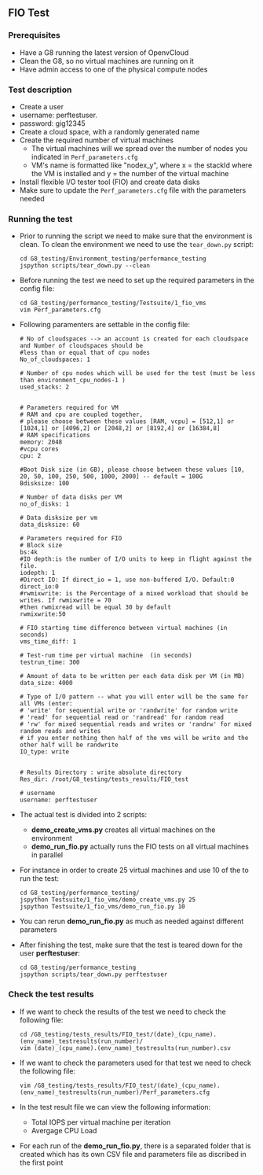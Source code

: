 ## FIO Test

### Prerequisites
- Have a G8 running the latest version of OpenvCloud
- Clean the G8, so no virtual machines are running on it
- Have admin access to one of the physical compute nodes

### Test description
-  Create a user
  - username: perftestuser.
  - password: gig12345
- Create a cloud space, with a randomly generated name
- Create the required number of virtual machines
  - The virtual machines will we spread over the number of nodes you indicated in `Perf_parameters.cfg`
  - VM's name is formatted like "nodex_y", where x = the stackId where the VM is installed and y = the number of the virtual machine
- Install flexible I/O tester tool (FIO) and create data disks 
- Make sure to update the `Perf_parameters.cfg` file with the parameters needed


### Running the test
- Prior to running the script we need to make sure that the environment is clean. To clean the environment we need to use the `tear_down.py` script:
  ```
  cd G8_testing/Environment_testing/performance_testing
  jspython scripts/tear_down.py --clean
  ```

- Before running the test we need to set up the required parameters in the config file:
  ```
  cd G8_testing/performance_testing/Testsuite/1_fio_vms
  vim Perf_parameters.cfg
  ```
- Following paramenters are settable in the config file:
  ```
  # No of cloudspaces --> an account is created for each cloudspace and Number of cloudspaces should be
  #less than or equal that of cpu nodes
  No_of_cloudspaces: 1

  # Number of cpu nodes which will be used for the test (must be less than environment_cpu_nodes-1 )
  used_stacks: 2


  # Parameters required for VM
  # RAM and cpu are coupled together,
  # please choose between these values [RAM, vcpu] = [512,1] or [1024,1] or [4096,2] or [2048,2] or [8192,4] or [16384,8]
  # RAM specifications
  memory: 2048
  #vcpu cores
  cpu: 2

  #Boot Disk size (in GB), please choose between these values [10, 20, 50, 100, 250, 500, 1000, 2000] -- default = 100G
  Bdisksize: 100

  # Number of data disks per VM
  no_of_disks: 1

  # Data disksize per vm
  data_disksize: 60

  # Parameters required for FIO
  # Block size
  bs:4k
  #IO depth:is the number of I/O units to keep in flight against the file.
  iodepth: 1
  #Direct IO: If direct_io = 1, use non-buffered I/O. Default:0
  direct_io:0
  #rwmixwrite: is the Percentage of a mixed workload that should be writes. If rwmixwrite = 70
  #then rwmixread will be equal 30 by default
  rwmixwrite:50

  # FIO starting time difference between virtual machines (in seconds)
  vms_time_diff: 1

  # Test-rum time per virtual machine  (in seconds)
  testrun_time: 300

  # Amount of data to be written per each data disk per VM (in MB)
  data_size: 4000

  # Type of I/O pattern -- what you will enter will be the same for all VMs (enter:
  # 'write' for sequential write or 'randwrite' for random write
  # 'read' for sequential read or 'randread' for random read
  # 'rw' for mixed sequential reads and writes or 'randrw' for mixed random reads and writes
  # if you enter nothing then half of the vms will be write and the other half will be randwrite
  IO_type: write


  # Results Directory : write absolute directory
  Res_dir: /root/G8_testing/tests_results/FIO_test

  # username
  username: perftestuser
  ```
- The actual test is divided into 2 scripts:
  - **demo\_create\_vms.py** creates all virtual machines on the environment
  - **demo\_run\_fio.py** actually runs the FIO tests on all virtual machines in parallel
- For instance in order to create 25 virtual machines and use 10 of the to run the test:
  ```
  cd G8_testing/performance_testing/
  jspython Testsuite/1_fio_vms/demo_create_vms.py 25
  jspython Testsuite/1_fio_vms/demo_run_fio.py 10 
  ```
- You can rerun **demo\_run\_fio.py** as much as needed against different parameters
- After finishing the test, make sure that the test is teared down for the user **perftestuser**:
  ```
  cd G8_testing/performance_testing
  jspython scripts/tear_down.py perftestuser 
  ```

### Check the test results
- If we want to check the results of the test we need to check the following file:
  ```
  cd /G8_testing/tests_results/FIO_test/(date)_(cpu_name).(env_name)_testresults(run_number)/
  vim (date)_(cpu_name).(env_name)_testresults(run_number).csv
  ```
- If we want to check the parameters used for that test we need to check the following file:
  ```
  vim /G8_testing/tests_results/FIO_test/(date)_(cpu_name).(env_name)_testresults(run_number)/Perf_parameters.cfg
  ```
- In the test result file we can view the following information:
  - Total IOPS per virtual machine per iteration
  - Avergage CPU Load
  
- For each run of the **demo\_run\_fio.py**, there is a separated folder that is created which has its own CSV file and parameters file as discribed in the first point 